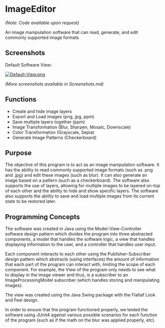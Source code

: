 # ImageEditor
*(Note: Code available upon request)*

An image manipulation software that can read, generate, and edit commonly supported image formats

## Screenshots
Default Software View:

[![Default-View.png](https://i.postimg.cc/7LJv8nV4/Default-View.png)](https://postimg.cc/KKbptLwp)

*(More screenshots available in Screenshots.md)*

## Functions
- Create and hide image layers
- Export and Load images (png, jpg, ppm)
- Save multiple layers together (ppm)
- Image Transformation (Blur, Sharpen, Mosaic, Downscale)
- Color Transformation (Grayscale, Sepia)
- Generate Image Patterns (Checkerboard)

## Purpose
The objective of this program is to act as an image manipulation software. It has the ability to read commonly supported image formats (such as .png and .jpg) and edit these images (such as blur). It can also generate an image based on a pattern (such as a checkerboard). The software also supports the use of layers, allowing for multiple images to be layered on-top of each other and the ability to hide and show specific layers. The software also supports the ability to save and load multiple images from its current state to be restored later.

## Programming Concepts
The software was created in Java using the Model-View-Controller software design pattern which divides the program into three abstracted components, a model that handles the software logic, a view that handles displaying information to the user, and a controller that handles user input.

Each component interacts to each other using the Publisher-Subscriber design pattern which abstracts (using interfaces) the amount of information that each part of the program can interact with, limiting the scope of each component. For example, the View of the program only needs to see what to display in the image viewer and thus, is a subscriber to an ImageProcessingModel subscriber (which handles storing and manipulating images).

The view was created using the Java Swing package with the Flatlaf Look and Feel design.

In order to ensure that the program functioned properly, we tested the software using JUnit4 against various possible scenarios for each function of the program (such as if the math on the blur was applied properly, etc).
